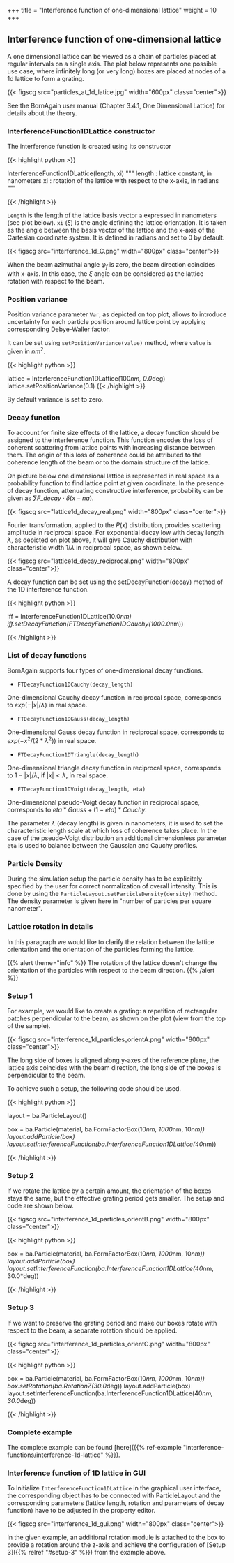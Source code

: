 +++
title = "Interference function of one-dimensional lattice"
weight = 10
+++

## Interference function of one-dimensional lattice

A one dimensional lattice can be viewed as a chain of particles placed at regular intervals on a single axis. The plot below represents one possible use case, where infinitely long (or very long) boxes are placed at nodes of a 1d lattice to form a grating.

{{< figscg src="particles_at_1d_latice.jpg" width="600px" class="center">}}

See the BornAgain user manual (Chapter 3.4.1, One Dimensional Lattice) for details about the theory.

### InterferenceFunction1DLattice constructor

The interference function is created using its constructor

{{< highlight python >}}

InterferenceFunction1DLattice(length, xi)
"""
length   : lattice constant, in nanometers
xi       : rotation of the lattice with respect to the x-axis, in radians
"""

{{< /highlight >}}

`Length` is the length of the lattice basis vector `a` expressed in nanometers (see plot below). `xi` ($\xi$) is the angle defining the lattice orientation. It is taken as the angle between the basis vector of the lattice and the x-axis of the Cartesian coordinate system. It is defined in radians and set to 0 by default.

{{< figscg src="interference_1d_C.png" width="800px" class="center">}}

When the beam azimuthal angle $\varphi_f$ is zero, the beam direction coincides with x-axis. In this case, the $\xi$ angle can be considered as the lattice rotation with respect to the beam.

### Position variance

Position variance parameter `Var`, as depicted on top plot, allows to introduce uncertainty for each particle position around lattice point 
by applying corresponding Debye-Waller factor.

It can be set using `setPositionVariance(value)` method, where `value` is given in $nm^2$.

{{< highlight python >}}

lattice = InterferenceFunction1DLattice(100*nm, 0.0*deg)
lattice.setPositionVariance(0.1)
{{< /highlight >}}

By default variance is set to zero.

### Decay function

To account for finite size effects of the lattice, a decay function should be assigned to the interference function. This function encodes the loss of coherent scattering from lattice points with increasing distance between them. The origin of this loss of coherence could be attributed to the coherence length of the beam or to the domain structure of the lattice. 

On picture below one dimensional lattice is represented in real space as a probability function to find lattice point at given coordinate.
In the presence of decay function, attenuating constructive interference, probability can be given as
$\sum F\_{decay}\cdot\delta(x-na)$.

{{< figscg src="lattice1d_decay_real.png" width="800px" class="center">}}

Fourier transformation, applied to the $P(x)$ distribution, provides scattering amplitude in reciprocal space. For exponential decay low with decay length $\lambda$, 
as depicted on plot above, it will give Cauchy distribution with characteristic width $1/\lambda$ in reciprocal space, as shown below.

{{< figscg src="lattice1d_decay_reciprocal.png" width="800px" class="center">}}

A decay function can be set using the setDecayFunction(decay) method of the 1D interference function.


{{< highlight python >}}

iff = InterferenceFunction1DLattice(10.0*nm)
iff.setDecayFunction(FTDecayFunction1DCauchy(1000.0*nm))

{{< /highlight >}}

### List of decay functions

BornAgain supports four types of one-dimensional decay functions. 

+ `FTDecayFunction1DCauchy(decay_length)`

One-dimensional Cauchy decay function in reciprocal space,
corresponds to $exp(-|x|/\lambda)$ in real space.


+ `FTDecayFunction1DGauss(decay_length)`

One-dimensional Gauss decay function in reciprocal space,
corresponds to $exp(-x^2/(2*\lambda^2))$ in real space.

+ `FTDecayFunction1DTriangle(decay_length)`

One-dimensional triangle decay function in reciprocal space,
corresponds to $1-|x|/\lambda$, if $|x|<\lambda$, in real space.

+ `FTDecayFunction1DVoigt(decay_length, eta)`

One-dimensional pseudo-Voigt decay function in reciprocal space, corresponds to $eta*Gauss + (1-eta)*Cauchy$.

The parameter $\lambda$ (decay length) is given in nanometers, it is used to set the characteristic length scale at which loss of coherence takes place. In the case of the pseudo-Voigt distribution an additional dimensionless parameter `eta` is used to balance between the Gaussian and Cauchy profiles.

### Particle Density

During the simulation setup the particle density has to be explicitely specified by the user for correct normalization of overall intensity. This is done by using the `ParticleLayout.setParticleDensity(density)` method. The density parameter is given here in "number of particles per square nanometer".

### Lattice rotation in details

In this paragraph we would like to clarify the relation between the lattice orientation and the orientation of the particles forming the lattice.

{{% alert theme="info" %}}
 The rotation of the lattice doesn't change the orientation of the particles with respect to the beam direction.
{{% /alert %}}

### Setup 1

For example, we would like to create a grating: a repetition of rectangular patches perpendicular to the beam, as shown on the plot (view from the top of the sample).

{{< figscg src="interference_1d_particles_orientA.png" width="800px" class="center">}}

The long side of boxes is aligned along y-axes of the reference plane, the lattice axis coincides with the beam direction, the long side of the boxes is perpendicular to the beam.

To achieve such a setup, the following code should be used.

{{< highlight python >}}

layout = ba.ParticleLayout()
 
box = ba.Particle(material, ba.FormFactorBox(10*nm, 1000*nm, 10*nm))
layout.addParticle(box)
layout.setInterferenceFunction(ba.InterferenceFunction1DLattice(40*nm))

{{< /highlight >}}

### Setup 2

If we rotate the lattice by a certain amount, the orientation of the boxes stays the same, but the effective grating period gets smaller. The setup and code are shown below.

{{< figscg src="interference_1d_particles_orientB.png" width="800px" class="center">}}

{{< highlight python >}}

box = ba.Particle(material, ba.FormFactorBox(10*nm, 1000*nm, 10*nm))
layout.addParticle(box)
layout.setInterferenceFunction(ba.InterferenceFunction1DLattice(40*nm, 30.0*deg))

{{< /highlight >}}

### Setup 3

If we want to preserve the grating period and make our boxes rotate with respect to the beam, a separate rotation should be applied.

{{< figscg src="interference_1d_particles_orientC.png" width="800px" class="center">}}

{{< highlight python >}}

box = ba.Particle(material, ba.FormFactorBox(10*nm, 1000*nm, 10*nm))
box.setRotation(ba.RotationZ(30.0*deg))
layout.addParticle(box)
layout.setInterferenceFunction(ba.InterferenceFunction1DLattice(40*nm, 30.0*deg))

{{< /highlight >}}

### Complete example

The complete example can be found [here]({{% ref-example "interference-functions/interference-1d-lattice" %}}).

### Interference function of 1D lattice in GUI

To Initialize `InterferenceFunction1DLattice` in the graphical user interface, the corresponding object has to be connected with ParticleLayout and the corresponding parameters (lattice length, rotation and parameters of decay function) have to be adjusted in the property editor.

{{< figscg src="interference_1d_gui.png" width="800px" class="center">}}

In the given example, an additional rotation module is attached to the box to provide a rotation around the z-axis and achieve the configuration of [Setup 3]({{% relref "#setup-3" %}})  from the example above.